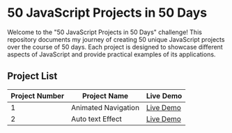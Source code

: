 
# 50 JavaScript Projects in 50 Days

Welcome to the "50 JavaScript Projects in 50 Days" challenge! This repository documents my journey of creating 50 unique JavaScript projects over the course of 50 days. Each project is designed to showcase different aspects of JavaScript and provide practical examples of its applications.

## Project List
| Project Number | Project Name | Live Demo |
|----------------|--------------|-----------|
| 1              | Animated Navigation| [Live Demo](https://6499c031625e160a3bc2efb1--incandescent-axolotl-810e70.netlify.app/) |
| 2              | Auto text Effect   | [Live Demo](https://649afe6522758800892fdfd7--resplendent-kelpie-b48687.netlify.app/) |
